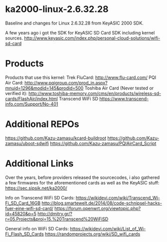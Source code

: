 # ka2000-linux-2.6.32.28
Baseline and changes for Linux 2.6.32.28 from KeyASIC 2000 SDK.

A few years ago i got the SDK for KeyASIC SD Card SDK including kernel sources.
http://www.keyasic.com/index.php/personal-cloud-solutions/wifi-sd-card

# Products
Products that use this kernel:
Trek FluCard: 
http://www.flu-card.com/
PQI Air Card: 
http://www.pqigroup.com/prod_in.aspx?mnuid=1296&modid=145&prodid=500
Toshiba Air Card (Never tested or verified it):
http://www.toshiba-memory.com/cms/en/products/wireless-sd-cards/FlashAir/index.html
Transcend WiFi SD
https://www.transcend-info.com/Support/No-401

# Additional REPOs
https://github.com/Kazu-zamasu/kcard-buildroot
https://github.com/Kazu-zamasu/uboot-sdwifi
https://github.com/Kazu-zamasu/PQIAirCard_Script

# Additional Links
Over the years, before providers released the sourcecodes, i also gathered a few firmwares for the aforementioned cards as well as the KeyASIC stuff:
https://sec.sipsik.net/ka2000/

Info on Transcend WiFi SD Cards:
https://wikidevi.com/wiki/Transcend_Wi-Fi_SD_Card_16GB
http://blog.smartewelt.de/2014/08/code-schnipsel-hacks-fuer-eine-wifi-sd-card/
https://forum.openwrt.org/viewtopic.php?id=45820&p=5
http://dmitry.gr/?r=05.Projects&proj=15.%20Transcend%20WiFiSD

General info on WiFi SD Cards:
https://wikidevi.com/wiki/List_of_Wi-Fi_Flash_SD_Cards
https://randomprojects.org/wiki/SD_wifi_cards
